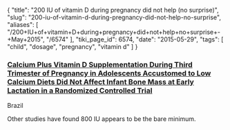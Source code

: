 {
    "title": "200 IU of vitamin D during pregnancy did not help (no surprise)",
    "slug": "200-iu-of-vitamin-d-during-pregnancy-did-not-help-no-surprise",
    "aliases": [
        "/200+IU+of+vitamin+D+during+pregnancy+did+not+help+no+surprise+-+May+2015",
        "/6574"
    ],
    "tiki_page_id": 6574,
    "date": "2015-05-29",
    "tags": [
        "child",
        "dosage",
        "pregnancy",
        "vitamin d"
    ]
}


### [Calcium Plus Vitamin D Supplementation During Third Trimester of Pregnancy in Adolescents Accustomed to Low Calcium Diets Did Not Affect Infant Bone Mass at Early Lactation in a Randomized Controlled Trial](http://www.ncbi.nlm.nih.gov/pubmed/26019245?dopt=Abstract)

Brazil

Other studies have found 800 IU appears to be the bare minimum.
